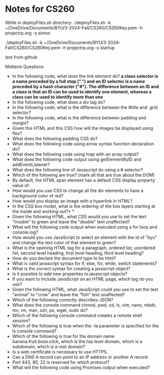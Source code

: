 # Notes for CS260

While in deployFiles.sh directory:
./deployFiles.sh -k  ~/OneDrive/Documents/BYU/3-2024-Fall/CS260/CS260Key.pem -h projectrp.org -s simon

./deployFiles.sh -k  ~/OneDrive/Documents/BYU/3-2024-Fall/CS260/CS260Key.pem -h projectrp.org -s startup


test from github

Midterm Questions
* In the following code, what does the link element do? **a class selector is a name preceded by a full stop (".") and an ID selector is a name preceded by a hash character ("#"). The difference between an ID and a class is that an ID can be used to identify one element, whereas a class can be used to identify more than one**
* In the following code, what does a div tag do?
* In the following code, what is the difference between the #title and .grid selector?
* In the following code, what is the difference between padding and margin?
* Given this HTML and this CSS how will the images be displayed using flex?
* What does the following padding CSS do?
* What does the following code using arrow syntax function declaration do?
* What does the following code using map with an array output?
* What does the following code output using getElementByID and addEventListener?
* What does the following line of Javascript do using a # selector?
* Which of the following are true? (mark all that are true about the DOM)
* By default, the HTML span element has a default CSS display property value of: 
* How would you use CSS to change all the div elements to have a background color of red?
* How would you display an image with a hyperlink in HTML?
* In the CSS box model, what is the ordering of the box layers starting at the inside and working out?* * 
* Given the following HTML, what CSS would you use to set the text "trouble" to green and leave the "double" text unaffected?
* What will the following code output when executed using a for loop and console.log?
* How would you use JavaScript to select an element with the id of “byu” and change the text color of that element to green?
* What is the opening HTML tag for a paragraph, ordered list, unordered list, second level heading, first level heading, third level heading?
* How do you declare the document type to be html?
* What is valid javascript syntax for if, else, for, while, switch statements?
* What is the correct syntax for creating a javascript object?
* Is it possible to add new properties to javascript objects?
* If you want to include JavaScript on an HTML page, which tag do you use?
* Given the following HTML, what JavaScript could you use to set the text "animal" to "crow" and leave the "fish" text unaffected?
* Which of the following correctly describes JSON?
* What does the console command chmod, pwd, cd, ls, vim, nano, mkdir, mv, rm, man, ssh, ps, wget, sudo  do?
* Which of the following console command creates a remote shell session?
* Which of the following is true when the -la parameter is specified for the ls console command?
* Which of the following is true for the domain name banana.fruit.bozo.click, which is the top level domain, which is a subdomain, which is a root domain?
* Is a web certificate is necessary to use HTTPS.
* Can a DNS A record can point to an IP address or another A record.
* Port 443, 80, 22 is reserved for which protocol?
* What will the following code using Promises output when executed?
